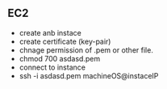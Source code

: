 ## EC2 
- create anb instace
- create certificate (key-pair)
- chnage permission of .pem or other file.
- chmod 700 asdasd.pem
- connect to instance 
- ssh -i asdasd.pem machineOS@instaceIP
